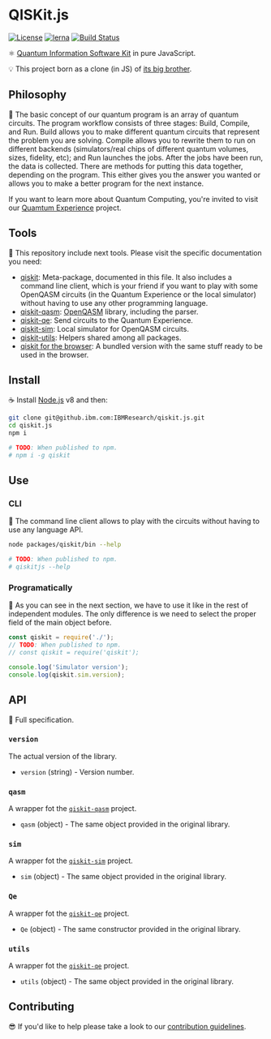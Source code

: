 # QISKit.js

[![License](https://img.shields.io/badge/License-Apache%202.0-blue.svg)](https://opensource.org/licenses/Apache-2.0)
[![lerna](https://img.shields.io/badge/maintained%20with-lerna-cc00ff.svg)](https://lernajs.io/)
[![Build Status](https://travis.ibm.com/IBMResearch/qiskit.js.svg?token=GMH4xFrA9iezVJKqw2zH&branch=master)](https://travis.ibm.com/IBMResearch/qiskit.js)

:atom_symbol: [Quantum Information Software Kit](https://developer.ibm.com/open/openprojects/qiskit) in pure JavaScript.

:bulb: This project born as a clone (in JS) of [its big brother](https://github.com/QISKit/qiskit-sdk-py).

## Philosophy

:orange_book: The basic concept of our quantum program is an array of quantum circuits. The program workflow consists of three stages: Build, Compile, and Run. Build allows you to make different quantum circuits that represent the problem you are solving. Compile allows you to rewrite them to run on different backends (simulators/real chips of different quantum volumes, sizes, fidelity, etc); and Run launches the jobs. After the jobs have been run, the data is collected. There are methods for putting this data together, depending on the program. This either gives you the answer you wanted or allows you to make a better program for the next instance.

If you want to learn more about Quantum Computing, you're invited to visit our [Quamtum Experience](https://quantumexperience.ng.bluemix.net) project.

## Tools

:handbag: This repository include next tools. Please visit the specific documentation you need:

- [qiskit](./packages/qiskit): Meta-package, documented in this file. It also includes a command line client, which is your friend if you want to play with some OpenQASM circuits (in the Quantum Experience or the local simulator) without having to use any other programming language.
- [qiskit-qasm](./packages/qiskit-qasm): [OpenQASM](https://github.com/IBM/qiskit-openqasm) library, including the parser.
- [qiskit-qe](./packages/qiskit-qe): Send circuits to the Quantum Experience.
- [qiskit-sim](./packages/qiskit-sim): Local simulator for OpenQASM circuits.
- [qiskit-utils](./packages/qiskit-utils): Helpers shared among all packages.
- [qiskit for the browser](./dist): A bundled version with the same stuff ready to be used in the browser.

## Install

:coffee: Install [Node.js](https://nodejs.org/download) v8 and then:

```sh
git clone git@github.ibm.com:IBMResearch/qiskit.js.git
cd qiskit.js
npm i

# TODO: When published to npm.
# npm i -g qiskit
```

## Use

### CLI

:rocket: The command line client allows to play with the circuits without having to use any language API.

```sh
node packages/qiskit/bin --help

# TODO: When published to npm.
# qiskitjs --help
```

### Programatically

:pencil: As you can see in the next section, we have to use it like in the rest of independent modules. The only difference is we need to select the proper field of the main object before.

```js
const qiskit = require('./');
// TODO: When published to npm.
// const qiskit = require('qiskit');

console.log('Simulator version');
console.log(qiskit.sim.version);
```

## API

:eyes: Full specification.

### `version`

The actual version of the library.

- `version` (string) - Version number.

### `qasm`

A wrapper fot the [`qiskit-qasm`](./packages/qiskit-qasm) project.

- `qasm` (object) - The same object provided in the original library.

### `sim`

A wrapper fot the [`qiskit-sim`](./packages/qiskit-sim) project.

- `sim` (object) - The same object provided in the original library.

### `Qe`

A wrapper fot the [`qiskit-qe`](./packages/qiskit-qe) project.

- `Qe` (object) - The same constructor provided in the original library.

### `utils`

A wrapper fot the [`qiskit-qe`](./packages/qiskit-utils) project.

- `utils` (object) - The same object provided in the original library.

## Contributing

:sunglasses: If you'd like to help please take a look to our [contribution guidelines](./CONTRIBUTING.md).
